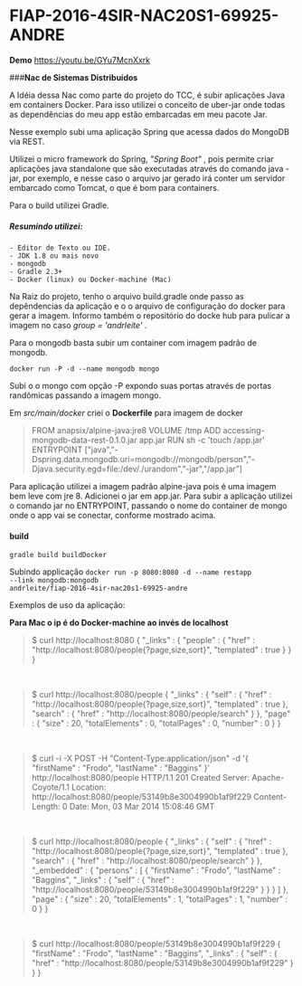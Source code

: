 # FIAP-2016-4SIR-NAC20S1-69925-ANDRE

**Demo**
https://youtu.be/GYu7McnXxrk

###**Nac de Sistemas Distribuídos**

  A Idéia dessa Nac como parte do projeto do TCC, é subir aplicações Java em containers Docker. Para isso utilizei o conceito de uber-jar onde todas as dependências do meu app estão embarcadas em meu pacote Jar.

  Nesse exemplo subi uma aplicação Spring que acessa dados do MongoDB via REST.

  Utilizei o micro framework do Spring, _"Spring Boot"_ , pois permite criar aplicações java standalone que são executadas através do comando java -jar, por exemplo, e nesse caso o arquivo jar gerado  irá conter um servidor embarcado como Tomcat, o que é bom para containers.

  Para o build utilizei Gradle.

##### Resumindo utilizei:
    - Editor de Texto ou IDE.
    - JDK 1.8 ou mais novo
    - mongodb
    - Gradle 2.3+
    - Docker (linux) ou Docker-machine (Mac)

Na Raiz do projeto, tenho o arquivo build.gradle onde passo as depêndencias da aplicação e o o arquivo de configuração do docker para gerar a imagem. Informo também o repositório do docke hub para pulicar a imagem no caso _group = 'andrleite'_ .

Para o mongodb basta subir um container com imagem padrão de mongodb.

<code>docker run -P -d --name mongodb mongo</code>

Subi o o mongo com opção -P expondo suas portas através de portas randômicas passando a imagem mongo.

Em _src/main/docker_ criei o **Dockerfile** para imagem de docker

>  FROM anapsix/alpine-java:jre8
VOLUME /tmp
ADD accessing-mongodb-data-rest-0.1.0.jar app.jar
RUN sh -c 'touch /app.jar'
ENTRYPOINT ["java","-Dspring.data.mongodb.uri=mongodb://mongodb/person","-Djava.security.egd=file:/dev/./urandom","-jar","/app.jar"]

Para aplicação utilizei a imagem padrão alpine-java pois é uma imagem bem leve com jre 8. Adicionei o jar em app.jar. Para subir a aplicação utilizei o comando jar no  ENTRYPOINT, passando o nome do container de mongo onde o app vai se conectar, conforme mostrado acima.

#### build

<code>gradle build buildDocker</code>

Subindo applicação
<code>docker run -p 8080:8080 -d --name restapp --link mongodb:mongodb andrleite/fiap-2016-4sir-nac20s1-69925-andre</code>

Exemplos de uso da aplicação:

**Para Mac o ip é do Docker-machine ao invés de localhost**

> $ curl http://localhost:8080
{
  "_links" : {
    "people" : {
      "href" : "http://localhost:8080/people{?page,size,sort}",
      "templated" : true
    }
  }
}

<br />

> $ curl http://localhost:8080/people
{
  "_links" : {
    "self" : {
      "href" : "http://localhost:8080/people{?page,size,sort}",
      "templated" : true
    },
    "search" : {
      "href" : "http://localhost:8080/people/search"
    }
  },
  "page" : {
    "size" : 20,
    "totalElements" : 0,
    "totalPages" : 0,
    "number" : 0
  }
}

<br />

> $ curl -i -X POST -H "Content-Type:application/json" -d '{  "firstName" : "Frodo",  "lastName" : "Baggins" }' http://localhost:8080/people
HTTP/1.1 201 Created
Server: Apache-Coyote/1.1
Location: http://localhost:8080/people/53149b8e3004990b1af9f229
Content-Length: 0
Date: Mon, 03 Mar 2014 15:08:46 GMT

<br />

> $ curl http://localhost:8080/people
{
  "_links" : {
    "self" : {
      "href" : "http://localhost:8080/people{?page,size,sort}",
      "templated" : true
    },
    "search" : {
      "href" : "http://localhost:8080/people/search"
    }
  },
  "_embedded" : {
    "persons" : [ {
      "firstName" : "Frodo",
      "lastName" : "Baggins",
      "_links" : {
        "self" : {
          "href" : "http://localhost:8080/people/53149b8e3004990b1af9f229"
        }
      }
    } ]
  },
  "page" : {
    "size" : 20,
    "totalElements" : 1,
    "totalPages" : 1,
    "number" : 0
  }
}

<br />

> $ curl http://localhost:8080/people/53149b8e3004990b1af9f229
{
  "firstName" : "Frodo",
  "lastName" : "Baggins",
  "_links" : {
    "self" : {
      "href" : "http://localhost:8080/people/53149b8e3004990b1af9f229"
    }
  }
}
